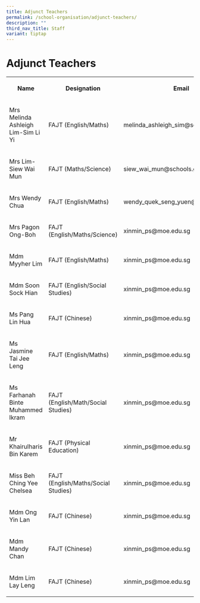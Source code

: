 ```yaml
---
title: Adjunct Teachers
permalink: /school-organisation/adjunct-teachers/
description: ""
third_nav_title: Staff
variant: tiptap
---
```

<h1><strong>Adjunct Teachers</strong></h1>
<table style="minWidth: 75px">
<colgroup>
<col>
<col>
<col>
</colgroup>
<tbody>
<tr>
<th rowspan="1" colspan="1">
<p>Name</p>
</th>
<th rowspan="1" colspan="1">
<p>Designation</p>
</th>
<th rowspan="1" colspan="1">
<p>Email</p>
</th>
</tr>
<tr>
<td rowspan="1" colspan="1">
<p>Mrs Melinda Ashleigh Lim-Sim Li Yi</p>
</td>
<td rowspan="1" colspan="1">
<p>FAJT (English/Maths​)</p>
</td>
<td rowspan="1" colspan="1">
<p>melinda_ashleigh_sim@schools.gov.sg</p>
</td>
</tr>
<tr>
<td rowspan="1" colspan="1">
<p>Mrs Lim-Siew Wai Mun</p>
</td>
<td rowspan="1" colspan="1">
<p>FAJT (Maths/Science)</p>
</td>
<td rowspan="1" colspan="1">
<p>siew_wai_mun@schools.gov.sg</p>
</td>
</tr>
<tr>
<td rowspan="1" colspan="1">
<p>Mrs Wendy Chua</p>
</td>
<td rowspan="1" colspan="1">
<p>FAJT (English/Maths​)</p>
</td>
<td rowspan="1" colspan="1">
<p>wendy_quek_seng_yuen@schools.gov.sg</p>
</td>
</tr>
<tr>
<td rowspan="1" colspan="1">
<p>Mrs Pagon Ong-Boh</p>
</td>
<td rowspan="1" colspan="1">
<p>FAJT (English/Maths/Science)</p>
</td>
<td rowspan="1" colspan="1">
<p>xinmin_ps@moe.edu.sg</p>
</td>
</tr>
<tr>
<td rowspan="1" colspan="1">
<p>Mdm Myyher Lim</p>
</td>
<td rowspan="1" colspan="1">
<p>FAJT (English/Maths)</p>
</td>
<td rowspan="1" colspan="1">
<p>xinmin_ps@moe.edu.sg</p>
</td>
</tr>
<tr>
<td rowspan="1" colspan="1">
<p>Mdm Soon Sock Hian</p>
</td>
<td rowspan="1" colspan="1">
<p>FAJT (English/Social Studies)</p>
</td>
<td rowspan="1" colspan="1">
<p>xinmin_ps@moe.edu.sg</p>
</td>
</tr>
<tr>
<td rowspan="1" colspan="1">
<p>Ms Pang Lin Hua</p>
</td>
<td rowspan="1" colspan="1">
<p>FAJT (Chinese)</p>
</td>
<td rowspan="1" colspan="1">
<p>xinmin_ps@moe.edu.sg</p>
</td>
</tr>
<tr>
<td rowspan="1" colspan="1">
<p>Ms Jasmine Tai Jee Leng</p>
</td>
<td rowspan="1" colspan="1">
<p>FAJT (English/Maths​)</p>
</td>
<td rowspan="1" colspan="1">
<p>xinmin_ps@moe.edu.sg</p>
</td>
</tr>
<tr>
<td rowspan="1" colspan="1">
<p>Ms Farhanah Binte Muhammed Ikram</p>
</td>
<td rowspan="1" colspan="1">
<p>FAJT (English/Math/Social Studies)</p>
</td>
<td rowspan="1" colspan="1">
<p>xinmin_ps@moe.edu.sg</p>
</td>
</tr>
<tr>
<td rowspan="1" colspan="1">
<p>Mr Khairulharis Bin Karem</p>
</td>
<td rowspan="1" colspan="1">
<p>FAJT (Physical Education)</p>
</td>
<td rowspan="1" colspan="1">
<p>xinmin_ps@moe.edu.sg</p>
</td>
</tr>
<tr>
<td rowspan="1" colspan="1">
<p>Miss Beh Ching Yee Chelsea</p>
</td>
<td rowspan="1" colspan="1">
<p>FAJT (English/Maths/Social Studies)</p>
</td>
<td rowspan="1" colspan="1">
<p>xinmin_ps@moe.edu.sg</p>
</td>
</tr>
<tr>
<td rowspan="1" colspan="1">
<p>Mdm Ong Yin Lan</p>
</td>
<td rowspan="1" colspan="1">
<p>FAJT (Chinese)</p>
</td>
<td rowspan="1" colspan="1">
<p>xinmin_ps@moe.edu.sg</p>
</td>
</tr>
<tr>
<td rowspan="1" colspan="1">
<p>Mdm Mandy Chan</p>
</td>
<td rowspan="1" colspan="1">
<p>FAJT (Chinese)</p>
</td>
<td rowspan="1" colspan="1">
<p>xinmin_ps@moe.edu.sg</p>
</td>
</tr>
<tr>
<td rowspan="1" colspan="1">
<p>Mdm Lim Lay Leng</p>
</td>
<td rowspan="1" colspan="1">
<p>FAJT (Chinese)</p>
</td>
<td rowspan="1" colspan="1">
<p>xinmin_ps@moe.edu.sg</p>
</td>
</tr>
</tbody>
</table>
<p></p>